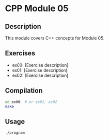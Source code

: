 # CPP Module 05

## Description
This module covers C++ concepts for Module 05.

## Exercises
- ex00: [Exercise description]
- ex01: [Exercise description]
- ex02: [Exercise description]

## Compilation
```bash
cd ex00  # or ex01, ex02
make
```

## Usage
```bash
./program
```
